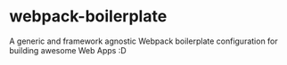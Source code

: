 # webpack-boilerplate
A generic and framework agnostic Webpack boilerplate configuration for building awesome Web Apps :D
